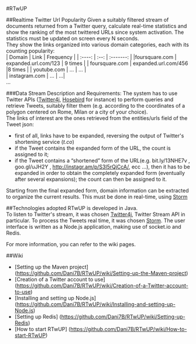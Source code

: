 #RTwUP

##Realtime Twitter Url Popularity
Given a suitably filtered stream of documents returned from a Twitter query, calculate real-time statistics and show the ranking of the most twittered URLs since system activation.
The statistics must be updated on screen every N seconds.  
They show the links organized into various domain categories, each with its counting popularity:  
| Domain | Link | Frequency |
| :----: | :--: | :-------: |
|foursquare.com | expanded.url.com/123 | 9 times |
| foursquare.com | expanded.url.com/456 |8 times | 
| youtube.com | ... | ... |  
| instagram.com | ... | ...|   
...  

###Data Stream Description and Requirements: 
The system has to use Twitter APIs ([Twitter4j][02], [Hosebird][03] for instance) to perform queries and retrieve Tweets, suitably filter them (e.g. according to the coordinates of a polygon centered on Rome, Milan or a city of your choice).  
The links of interest are the ones retrieved from the entities/urls field of the Tweet json: 
* first of all, links have to be expanded, reversing the output of Twitter's shortening service (_t.co_) 
* if the Tweet contains the expanded form of the URL, the count is assigned to it;
* if the Tweet contains a “shortened” form of the URL(e.g. bit.ly/13NHE7v , goo.gl/uJH2Y , http://instagr.am/p/S3l5rQjCcA/, ecc ...), then it has to be expanded in order to obtain the completely expanded form (eventually after several expansions); the count can then be assigned to it.
 
Starting from the final expanded form, domain information can be extracted to organize the current results.
This must be done in real-time, using [Storm][01]

##Technologies adopted
RTwUP is developed in Java.  
To listen to Twitter's stream, it was chosen [Twitter4j][02], Twitter Stream API in particular.
To process the Tweets real time, it was chosen [Storm][01].
The user interface is written as a Node.js application, making use of socket.io and Redis.  

For more information, you can refer to the wiki pages.

##Wiki

* [Setting up the Maven project] (https://github.com/Dani7B/RTwUP/wiki/Setting-up-the-Maven-project)
* [Creation of a Twitter account to use] (https://github.com/Dani7B/RTwUP/wiki/Creation-of-a-Twitter-account-to-use)
* [Installing and setting up Node.js] (https://github.com/Dani7B/RTwUP/wiki/Installing-and-setting-up-Node.js)
* [Setting up Redis] (https://github.com/Dani7B/RTwUP/wiki/Setting-up-Redis)
* [How to start RTwUP] (https://github.com/Dani7B/RTwUP/wiki/How-to-start-RTwUP)



[01]: https://github.com/nathanmarz/storm/wiki "Storm Wiki"

[02]: http://twitter4j.org/en/ "Twitter APIs in Java"

[03]: https://github.com/twitter/hbc "Hosebird client"

